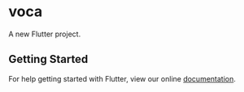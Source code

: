 # voca

A new Flutter project.

## Getting Started

For help getting started with Flutter, view our online
[documentation](https://flutter.io/).
